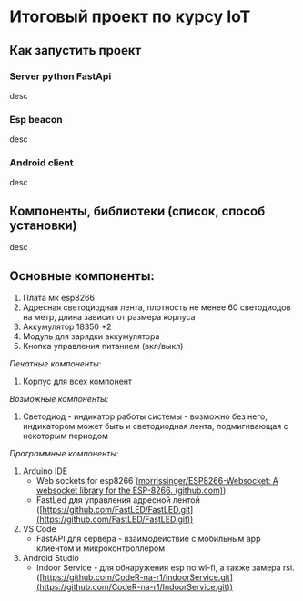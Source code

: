 # Итоговый проект по курсу IoT

## Как запустить проект

### Server python FastApi

desc

### Esp beacon

desc

### Android client

desc

## Компоненты, библиотеки (список, способ установки)

desc

## Основные компоненты:

1. Плата мк esp8266
2. Адресная светодиодная лента, плотность не менее 60 светодиодов на метр, длина зависит от размера корпуса
3. Аккумулятор 18350 *2
4. Модуль для зарядки аккумулятора
5. Кнопка управления питанием (вкл/выкл)

*Печатные компоненты:*

1. Корпус для всех компонент

*Возможные компоненты:*

1. Светодиод - индикатор работы системы - возможно без него, индикатором может быть и светодиодная лента, подмигивающая с некоторым периодом

*Программные компоненты:*

1. Arduino IDE
    - Web sockets for esp8266 ([morrissinger/ESP8266-Websocket: A websocket library for the ESP-8266. (github.com)](https://github.com/morrissinger/ESP8266-Websocket))
    - FastLed для управления адресной лентой ([https://github.com/FastLED/FastLED.git](https://github.com/FastLED/FastLED.git))
2. VS Code
    - FastAPI для сервера - взаимодействие с мобильным app клиентом и микроконтроллером
3. Android Studio
    - Indoor Service - для обнаружения esp по wi-fi, а также замера rsi. ([https://github.com/CodeR-na-r1/IndoorService.git](https://github.com/CodeR-na-r1/IndoorService.git))